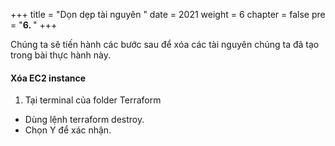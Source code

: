 +++
title = "Dọn dẹp tài nguyên  "
date = 2021
weight = 6
chapter = false
pre = "<b>6. </b>"
+++

Chúng ta sẽ tiến hành các bước sau để xóa các tài nguyên chúng ta đã tạo trong bài thực hành này.

#### Xóa EC2 instance

1. Tại terminal của folder Terraform

- Dùng lệnh terraform destroy.
- Chọn Y để xác nhận.
